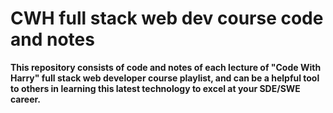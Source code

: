 # CWH full stack web dev course code and notes

**This repository consists of code and notes of each lecture of "Code With Harry" full stack web developer course playlist, and can be a helpful tool to others in learning this latest technology to excel at your SDE/SWE career.**
